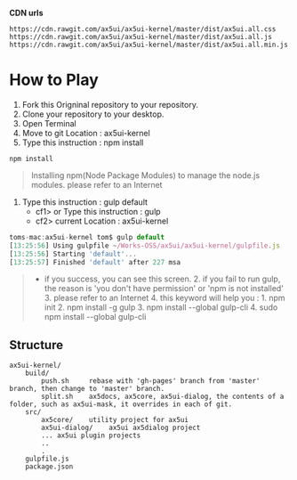 **CDN urls**
```
https://cdn.rawgit.com/ax5ui/ax5ui-kernel/master/dist/ax5ui.all.css
https://cdn.rawgit.com/ax5ui/ax5ui-kernel/master/dist/ax5ui.all.js
https://cdn.rawgit.com/ax5ui/ax5ui-kernel/master/dist/ax5ui.all.min.js
```

# How to Play
1. Fork this Origninal repository to your repository.
2. Clone your repository to your desktop.
3. Open Terminal
4. Move to git Location : ax5ui-kernel
5. Type this instruction : npm install

```
npm install
```
> Installing npm(Node Package Modules) to manage the node.js modules. please refer to an Internet


1. Type this instruction : gulp default
    * cf1> or Type this instruction : gulp
    * cf2> current Location : ax5ui-kernel

 
```js
toms-mac:ax5ui-kernel tom$ gulp default
[13:25:56] Using gulpfile ~/Works-OSS/ax5ui/ax5ui-kernel/gulpfile.js
[13:25:56] Starting 'default'...
[13:25:57] Finished 'default' after 227 msa
```
>* if you success, you can see this screen.
    2. if you fail to run gulp, the reason is 'you don't have permission' or 'npm is not installed'
    3. please refer to an Internet
    4. this keyword will help you : 
      1. npm init
      2. npm install -g gulp
      3. npm install --global gulp-cli
      4. sudo npm install --global gulp-cli



## Structure
```
ax5ui-kernel/
    build/
        push.sh     rebase with 'gh-pages' branch from 'master' branch, then change to 'master' branch.
        split.sh    ax5docs, ax5core, ax5ui-dialog, the contents of a folder, such as ax5ui-mask, it overrides in each of git.
    src/
        ax5core/    utility project for ax5ui      
        ax5ui-dialog/    ax5ui ax5dialog project
        ... ax5ui plugin projects
        ..
        .
    gulpfile.js
    package.json
```



